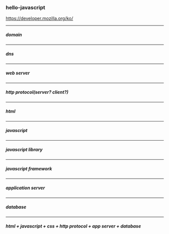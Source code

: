 ### hello-javascript

<https://developer.mozilla.org/ko/>

---

##### domain

---

##### dns

---

##### web server

---

##### http protocol(server? client?)

---

##### html

---

##### javascript

---

##### javascript library

---

##### javascript framework

---

##### application server

---

##### database

---

##### html + javascript + css + http protocol + app server + database

